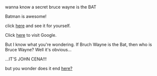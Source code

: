 wanna know a secret bruce wayne is the BAT 

Batman is awesome!

click [here](https://en.wikipedia.org/wiki/Batman) and see it for yourself.

Click [here](http://www.google.com) to visit Google.

But I know what you're wondering. If Bruch Wayne is the Bat, then who is Bruce Wayne? Well it's obvious...

...IT'S JOHN CENA!!!

but you wonder does it end [here?](../movie-ripoffs/selfaware/selfaware.md)
